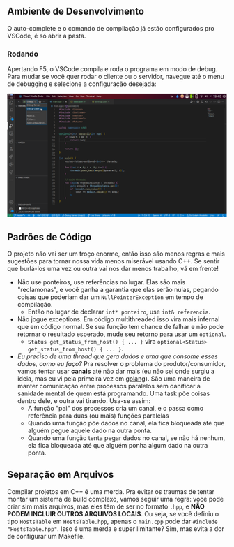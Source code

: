 ## Ambiente de Desenvolvimento

O auto-complete e o comando de compilação já estão configurados pro VSCode, é só abrir a pasta.

### Rodando

Apertando F5, o VSCode compila e roda o programa em modo de debug. Para mudar se você quer rodar o cliente ou o servidor, navegue até o menu de debugging e selecione a configuração desejada:

![](./docs/debugging.png)

## Padrões de Código

O projeto não vai ser um troço enorme, então isso são menos regras e mais sugestões para tornar nossa vida menos miserável usando C++. Se sentir que burlá-los uma vez ou outra vai nos dar menos trabalho, vá em frente!

- Não use ponteiros, use referências no lugar. Elas são mais "reclamonas", e você ganha a garantia que elas serão nulas, pegando coisas que poderiam dar um `NullPointerException` em tempo de compilação.
  - Então no lugar de declarar `int* ponteiro`, use `int& referencia`.
- Não jogue exceptions. Em código multithreaded isso vira mais infernal que em código normal. Se sua função tem chance de falhar e não pode retornar o resultado esperado, mude seu retorno para usar um `optional`.
  - `Status get_status_from_host() { ... }` vira `optional<Status> get_status_from_host() { ... }`.
- *Eu preciso de uma thread que gera dados e uma que consome esses dados, como eu faço?* Pra resolver o problema do produtor/consumidor, vamos tentar usar **canais** até não dar mais (eu não sei onde surgiu a ideia, mas eu vi pela primeira vez em [golang](https://golangdocs.com/channels-in-golang)). São uma maneira de manter comunicação entre processos paralelos sem danificar a sanidade mental de quem está programando. Uma task põe coisas dentro dele, e outra vai tirando. Usa-se assim:
  - A função "pai" dos processos cria um canal, e o passa como referência para duas (ou mais) funções paralelas
  - Quando uma função põe dados no canal, ela fica bloqueada até que alguém pegue aquele dado na outra ponta.
  - Quando uma função tenta pegar dados no canal, se não há nenhum, ela fica bloqueada até que alguém ponha algum dado na outra ponta.

## Separação em Arquivos

Compilar projetos em C++ é uma merda. Pra evitar os traumas de tentar montar um sistema de build complexo, vamos seguir uma regra: você pode criar sim mais arquivos, mas eles têm de ser no formato `.hpp`, e **NÃO PODEM INCLUIR OUTROS ARQUIVOS LOCAIS**. Ou seja, se você definiu o tipo `HostsTable` em `HostsTable.hpp`, apenas o `main.cpp` pode dar `#include "HostsTable.hpp"`. Isso é uma merda e super limitante? Sim, mas evita a dor de configurar um Makefile.